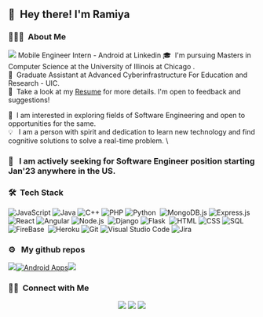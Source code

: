 ## 👋 &nbsp;Hey there! I'm Ramiya

### 👨🏻‍💻 &nbsp;About Me

<img src="https://img.shields.io/badge/LinkedIn-0077B5?style=for-the-badge&logo=linkedin&logoColor=white"/> Mobile Engineer Intern - Android at Linkedin
<i class="fa-brands fa-linkedin"></i>
🎓 &nbsp;I'm pursuing Masters in Computer Science at the University of Illinois at Chicago .\
🔭 &nbsp;Graduate Assistant at Advanced Cyberinfrastructure For Education and Research - UIC.\
📄 &nbsp;Take a look at my [Resume](https://www.ramiyaseshaiah.com/RamiyaShreeSeshaiahResume.pdf) for more details. I'm open to feedback and suggestions!


🌱 &nbsp;I am interested in exploring fields of Software Engineering and open to opportunities for the same. \
💡 &nbsp; I am a person with spirit and dedication to learn new technology and find cognitive solutions to solve a real-time problem. \

### 📣 &nbsp;	I am actively seeking for Software Engineer position starting Jan'23 anywhere in the US.

### 🛠 &nbsp;Tech Stack

![JavaScript](https://img.shields.io/badge/-JavaScript-05122A?style=flat&logo=javascript)&nbsp;![Java](https://img.shields.io/badge/-Java-05122A?style=flat&logo=Java&logoColor=FFA518)&nbsp;![C++](https://img.shields.io/badge/-C++-05122A?style=flat&logo=C%2B%2B&logoColor=00599C)&nbsp;![PHP](https://img.shields.io/badge/-php-05122A?style=flat&logo=php)&nbsp;![Python](https://img.shields.io/badge/-Python-05122A?style=flat&logo=python)&nbsp;                      ![MongoDB.js](https://img.shields.io/badge/-MongoDB-05122A?style=flat&logo=mongodb)&nbsp;![Express.js](https://img.shields.io/badge/-Express-05122A?style=flat&logo=express)&nbsp;![React](https://img.shields.io/badge/-React-05122A?style=flat&logo=react)&nbsp;![Angular](https://img.shields.io/badge/-Angular-05122A?style=flat&logo=angular&logoColor=007ACC)&nbsp;![Node.js](https://img.shields.io/badge/-Node.js-05122A?style=flat&logo=node.js)&nbsp;                   ![Django](https://img.shields.io/badge/-Django-05122A?style=flat&logo=django&logoColor=092E20)&nbsp;![Flask](https://img.shields.io/badge/-Flask-05122A?style=flat&logo=flask)&nbsp;              ![HTML](https://img.shields.io/badge/-HTML-05122A?style=flat&logo=HTML5)&nbsp;![CSS](https://img.shields.io/badge/-CSS-05122A?style=flat&logo=CSS3&logoColor=1572B6)&nbsp;![SQL](https://img.shields.io/badge/-MySQL-05122A?style=flat&logo=mysql)&nbsp;![FireBase](https://img.shields.io/badge/-FireBase-05122A?style=flat&logo=firebase)&nbsp;                 ![Heroku](https://img.shields.io/badge/-Heroku-05122A?style=flat&logo=heroku)&nbsp;![Git](https://img.shields.io/badge/-Git-05122A?style=flat&logo=git)&nbsp;![Visual Studio Code](https://img.shields.io/badge/-Visual%20Studio%20Code-05122A?style=flat&logo=visual-studio-code&logoColor=007ACC)&nbsp;![Jira](https://img.shields.io/badge/-Jira-05122A?style=flat&logo=jira)&nbsp;

 
### ⚙️ &nbsp; My github repos

[![](https://github-readme-stats.vercel.app/api/pin/?username=ramiyashree&repo=WebApps)](https://github.com/Ramiyashree/WebApps)[![Android Apps](https://github-readme-stats.vercel.app/api/pin/?username=ramiyashree&repo=AndroidApps)](https://github.com/Ramiyashree/AndroidApps)[![](https://github-readme-stats.vercel.app/api/pin/?username=ramiyashree&repo=RamiyaSeshaiah-Portfolio)](https://github.com/Ramiyashree/RamiyaSeshaiah-Portfolio)

### 🤝🏻 &nbsp;Connect with Me

<p align="center">
<a href="https://ramiyaseshaiah.netlify.app/#/"><img src="https://img.shields.io/badge/-ramiyaseshaiah.com-3423A6?style=flat&logo=Google-Chrome&logoColor=white"/></a>
<a href="https://www.linkedin.com/in/ramiyashree/"><img src="https://img.shields.io/badge/-Ramiya%20Shree%20Seshaiah-0077B5?style=flat&logo=Linkedin&logoColor=white"/></a>
<a href="mailto:rsesha3@uic.edu"><img src="https://img.shields.io/badge/-rsesha3@uic.edu-D14836?style=flat&logo=Gmail&logoColor=white"/></a>

</p>

